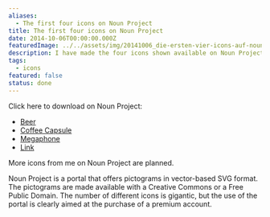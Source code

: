 ```yaml
---
aliases:
  - The first four icons on Noun Project
title: The first four icons on Noun Project
date: 2014-10-06T00:00:00.000Z
featuredImage: ../../assets/img/20141006_die-ersten-vier-icons-auf-noun-project.png
description: I have made the four icons shown available on Noun Project.
tags:
  - icons
featured: false
status: done
---
```

Click here to download on Noun Project:

- [Beer](http://thenounproject.com/term/beer/53973/)
- [Coffee Capsule](http://thenounproject.com/term/coffee-capsule/17251/)
- [Megaphone](http://thenounproject.com/term/megaphone/17250/)
- [Link](http://thenounproject.com/term/link/17247/)

More icons from me on Noun Project are planned.

Noun Project is a portal that offers pictograms in vector-based SVG format. The pictograms are made available with a Creative Commons or a Free Public Domain. The number of different icons is gigantic, but the use of the portal is clearly aimed at the purchase of a premium account.
